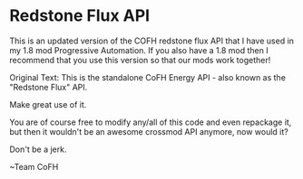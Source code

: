 ﻿Redstone Flux API
====================================

This is an updated version of the COFH redstone flux API that I have used in my 1.8 mod Progressive Automation.
If you also have a 1.8 mod then I recommend that you use this version so that our mods work together!

Original Text:
This is the standalone CoFH Energy API - also known as the "Redstone Flux" API.

Make great use of it.

You are of course free to modify any/all of this code and even repackage it, but then it wouldn't be an awesome crossmod API anymore, now would it?

Don't be a jerk.

~Team CoFH

